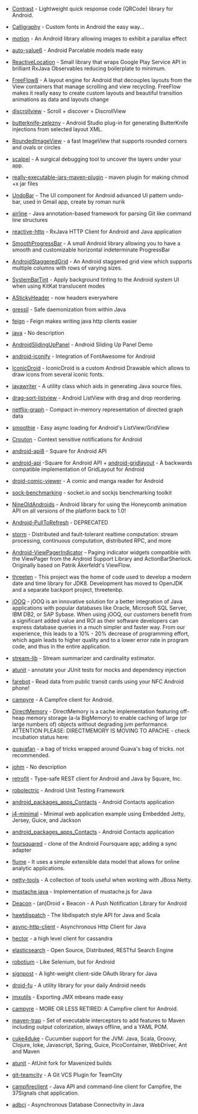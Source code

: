  + [Contrast](https://github.com/justyoyo/Contrast) - Lightweight quick response code (QRCode) library for Android.
 + [Calligraphy](https://github.com/chrisjenx/Calligraphy) - Custom fonts in Android the easy way...
 + [motion](https://github.com/nvanbenschoten/motion) - An Android library allowing images to exhibit a parallax effect
 + [auto-value6](https://github.com/frankiesardo/android-auto-value6) - Android Parcelable models made easy
 + [ReactiveLocation](https://github.com/mcharmas/Android-ReactiveLocation) - Small library that wraps Google Play Service API in brilliant RxJava Observables reducing boilerplate to minimum.
 + [FreeFlow8](https://github.com/Comcast/FreeFlow8) - A layout engine for Android that decouples layouts from the View containers that manage scrolling and view recycling. FreeFlow makes it really easy to create custom layouts and beautiful transition animations as data and layouts change
 + [discrollview](https://github.com/flavienlaurent/discrollview) - Scroll  + discover = DiscrollView
 + [butterknife-zelezny](https://github.com/inmite/android-butterknife-zelezny) - Android Studio plug-in for generating ButterKnife injections from selected layout XML.
 + [RoundedImageView](https://github.com/vinc3m1/RoundedImageView) - a fast ImageView that supports rounded corners and ovals or circles
 + [scalpel](https://github.com/JakeWharton/scalpel) - A surgical debugging tool to uncover the layers under your app.
 + [really-executable-jars-maven-plugin](https://github.com/brianm/really-executable-jars-maven-plugin) - maven plugin for making chmod +x jar files
 + [UndoBar](https://github.com/soarcn/UndoBar) - The UI component for Android advanced UI pattern undo-bar, used in Gmail app, create by roman nurik
 + [airline](https://github.com/airlift/airline) - Java annotation-based framework for parsing Git like command line structures
 + [reactive-http](https://github.com/lyft/reactive-http) - RxJava HTTP Client for Android and Java application
 + [SmoothProgressBar](https://github.com/castorflex/SmoothProgressBar) - A small Android library allowing you to have a smooth and customizable horizontal indeterminate ProgressBar
 + [AndroidStaggeredGrid](https://github.com/etsy/AndroidStaggeredGrid) - An Android staggered grid view which supports multiple columns with rows of varying sizes.
 + [SystemBarTint](https://github.com/jgilfelt/SystemBarTint) - Apply background tinting to the Android system UI when using KitKat translucent modes
 + [AStickyHeader](https://github.com/DWorkS/AStickyHeader) - now headers everywhere
 + [gressil](https://github.com/brianm/gressil) - Safe daemonization from within Java
 + [feign](https://github.com/Netflix/feign) - Feign makes writing java http clients easier
 + [java](https://github.com/groupon/locality-uuid.java) - No description
 + [AndroidSlidingUpPanel](https://github.com/umano/AndroidSlidingUpPanel) - Android Sliding Up Panel Demo
 + [android-iconify](https://github.com/JoanZapata/android-iconify) - Integration of FontAwesome for Android
 + [IconicDroid](https://github.com/atermenji/IconicDroid) - IconicDroid is a custom Android Drawable which allows to draw icons from several iconic fonts.
 + [javawriter](https://github.com/square/javawriter) - A utility class which aids in generating Java source files.
 + [drag-sort-listview](https://github.com/bauerca/drag-sort-listview) - Android ListView with drag and drop reordering.
 + [netflix-graph](https://github.com/Netflix/netflix-graph) - Compact in-memory representation of directed graph data
 + [smoothie](https://github.com/lucasr/smoothie) - Easy async loading for Android's ListView/GridView
 + [Crouton](https://github.com/keyboardsurfer/Crouton) - Context sensitive notifications for Android
 + [android-api8](https://github.com/loganj/android-api8) - Square for Android API
 + [android-api](https://github.com/charlieCollins/android-api) -Square for Android API + [android-gridlayout](https://github.com/dlew/android-gridlayout) - A backwards compatible implementation of GridLayout for Android
 + [droid-comic-viewer](https://github.com/robotmedia/droid-comic-viewer) - A comic and manga reader for Android
 + [sock-benchmarking](https://github.com/mrjoes/sock-benchmarking) - socket.io and sockjs benchmarking toolkit
 + [NineOldAndroids](https://github.com/JakeWharton/NineOldAndroids) - Android library for using the Honeycomb animation API on all versions of the platform back to 1.0!
 + [Android-PullToRefresh](https://github.com/chrisbanes/Android-PullToRefresh) - DEPRECATED
 + [storm](https://github.com/nathanmarz/storm) - Distributed and fault-tolerant realtime computation: stream processing, continuous computation, distributed RPC, and more
 + [Android-ViewPagerIndicator](https://github.com/JakeWharton/Android-ViewPagerIndicator) - Paging indicator widgets compatible with the ViewPager from the Android Support Library and ActionBarSherlock. Originally based on Patrik Åkerfeldt's ViewFlow.
 + [threeten](https://github.com/ThreeTen/threeten) - This project was the home of code used to develop a modern date and time library for JDK8. Development has moved to OpenJDK and a separate backport project, threetenbp.
 + [jOOQ](https://github.com/jOOQ/jOOQ) - jOOQ is an innovative solution for a better integration of Java applications with popular databases like Oracle, Microsoft SQL Server, IBM DB2, or SAP Sybase. When using jOOQ, our customers benefit from a significant added value and ROI as their software developers can express database queries in a much simpler and faster way. From our experience, this leads to a 10% - 20% decrease of programming effort, which again leads to higher quality and to a lower error rate in program code, and thus in the entire application.
 + [stream-lib](https://github.com/addthis/stream-lib) - Stream summarizer and cardinality estimator.
 + [atunit](https://github.com/loganj/atunit) - annotate your JUnit tests for mocks and dependency injection
 + [farebot](https://github.com/codebutler/farebot) - Read data from public transit cards using your NFC Android phone!
 + [campyre](https://github.com/loganj/campyre) - A Campfire client for Android.
 + [DirectMemory](https://github.com/raffaeleguidi/DirectMemory) - DirectMemory is a cache implementation featuring off-heap memory storage (a-la BigMemory) to enable caching of large (or large numbers of) objects without degrading jvm performance. ATTENTION PLEASE: DIRECTMEMORY IS MOVING TO APACHE - check incubation status here:
 + [guavafan](https://github.com/loganj/guavafan) - a bag of tricks wrapped around Guava's bag of tricks. not recommended.
 + [johm](https://github.com/gsharma/johm) - No description
 + [retrofit](https://github.com/square/retrofit) - Type-safe REST client for Android and Java by Square, Inc.
 + [robolectric](https://github.com/robolectric/robolectric) - Android Unit Testing Framework
 + [android_packages_apps_Contacts](https://github.com/loganj/android_packages_apps_Contacts) - Android Contacts application
 + [j4-minimal](https://github.com/sunnygleason/j4-minimal) - Minimal web application example using Embedded Jetty, Jersey, Guice, and Jackson
 + [android_packages_apps_Contacts](https://github.com/CyanogenMod/android_packages_apps_Contacts) - Android Contacts application
 + [foursquared](https://github.com/loganj/foursquared) - clone of the Android Foursquare app; adding a sync adapter
 + [flume](https://github.com/cloudera/flume) - It uses a simple extensible data model that allows for online analytic applications.
 + [netty-tools](https://github.com/cgbystrom/netty-tools) - A collection of tools useful when working with JBoss Netty.
 + [mustache.java](https://github.com/spullara/mustache.java) - Implementation of mustache.js for Java
 + [Deacon](https://github.com/davidrea/Deacon) - (an)Droid + Beacon - A Push Notification Library for Android
 + [hawtdispatch](https://github.com/fusesource/hawtdispatch) - The libdispatch style API for Java and Scala
 + [async-http-client](https://github.com/ning/async-http-client) - Asynchronous Http Client for Java
 + [hector](https://github.com/hector-client/hector) - a high level client for cassandra

 + [elasticsearch](https://github.com/elasticsearch/elasticsearch) - Open Source, Distributed, RESTful Search Engine
 + [robotium](https://github.com/RobotiumTech/robotium) - Like Selenium, but for Android
 + [signpost](https://github.com/mttkay/signpost) - A light-weight client-side OAuth library for Java
 + [droid-fu](https://github.com/mttkay/droid-fu) - A utility library for your daily Android needs
 + [jmxutils](https://github.com/martint/jmxutils) - Exporting JMX mbeans made easy
 + [campyre](https://github.com/konklone/campyre) - MORE OR LESS RETIRED: A Campfire client for Android.
 + [maven-trap](https://github.com/mrdon/maven-trap) - Set of executable interceptors to add features to Maven including output colorization, always offline, and a YAML POM.
 + [cuke4duke](https://github.com/cucumber/cuke4duke) - Cucumber support for the JVM: Java, Scala, Groovy, Clojure, Ioke, Javascript, Spring, Guice, PicoContainer, WebDriver, Ant and Maven
 + [atunit](https://github.com/gudmundur/atunit) - AtUnit fork for Mavenized builds
 + [git-teamcity](https://github.com/jlewallen/git-teamcity) - A Git VCS Plugin for TeamCity
 + [campfireclient](https://github.com/alandipert/campfireclient) - Java API and command-line client for Campfire, the 37Signals chat application.
 + [adbcj](https://github.com/mheath/adbcj) - Asynchronous Database Connectivity in Java
